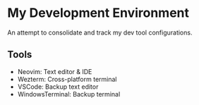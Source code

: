 # My Development Environment

An attempt to consolidate and track my dev tool configurations.

## Tools

- Neovim: Text editor & IDE
- Wezterm: Cross-platform terminal
- VSCode: Backup text editor
- WindowsTerminal: Backup terminal
